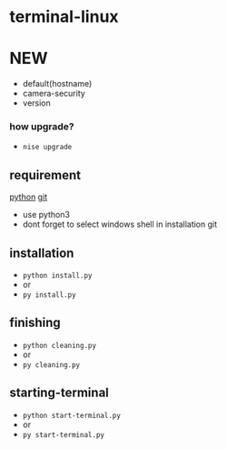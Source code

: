 # terminal-linux

# NEW
* default(hostname)
* camera-security
* version

### how upgrade?
* `nise upgrade`
## requirement

<a href="https://www.python.org/downloads/">python</a>
<a href="https://git-scm.com/downloads">git</a>
* use python3
* dont forget to select windows shell in installation git
## installation

* `python install.py`
* or
* `py install.py`

## finishing
* `python cleaning.py`
*  or
* `py cleaning.py`

## starting-terminal
* `python start-terminal.py`
*  or
*  `py start-terminal.py`
